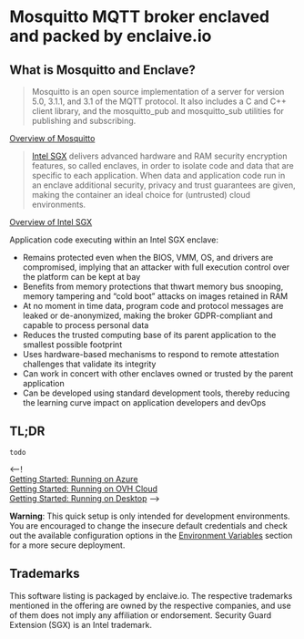 #  Mosquitto MQTT broker enclaved and packed by enclaive.io

## What is Mosquitto and Enclave?

> Mosquitto is an open source implementation of a server for version 5.0, 3.1.1, and 3.1 of the MQTT protocol. It also includes a C and C++ client library, and the mosquitto_pub and mosquitto_sub utilities for publishing and subscribing.

[Overview of Mosquitto](https://mosquitto.org)

>[Intel SGX](https://www.intel.com/content/www/us/en/developer/tools/software-guard-extensions/overview.html) delivers advanced hardware and RAM security encryption features, so called enclaves, in order to isolate code and data that are specific to each application. When data and application code run in an enclave additional security, privacy and trust guarantees are given, making the container an ideal choice for (untrusted) cloud environments.

[Overview of Intel SGX](https://www.intel.com/content/www/us/en/developer/tools/software-guard-extensions/overview.html)

Application code executing within an Intel SGX enclave:

- Remains protected even when the BIOS, VMM, OS, and drivers are compromised, implying that an attacker with full execution control over the platform can be kept at bay
- Benefits from memory protections that thwart memory bus snooping, memory tampering and “cold boot” attacks on images retained in RAM
- At no moment in time data, program code and protocol messages are leaked or de-anonymized, making the broker GDPR-compliant and capable to process personal data
- Reduces the trusted computing base of its parent application to the smallest possible footprint
- Uses hardware-based mechanisms to respond to remote attestation challenges that validate its integrity
- Can work in concert with other enclaves owned or trusted by the parent application
- Can be developed using standard development tools, thereby reducing the learning curve impact on application developers and devOps
 
## TL;DR

```console
todo
```

<--! 
<br>[Getting Started: Running on Azure](https://azure.microsoft.com/en-us/solutions/confidential-compute/#overview)
<br>[Getting Started: Running on OVH Cloud](https://docs.ovh.com/ie/en/dedicated/enable-and-use-intel-sgx/)
<br>[Getting Started: Running on Desktop]()
-->


**Warning**: This quick setup is only intended for development environments. You are encouraged to change the insecure default credentials and check out the available configuration options in the [Environment Variables](#environment-variables) section for a more secure deployment.


## Trademarks 

This software listing is packaged by enclaive.io. The respective trademarks mentioned in the offering are owned by the respective companies, and use of them does not imply any affiliation or endorsement. Security Guard Extension (SGX) is an Intel trademark.
